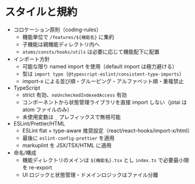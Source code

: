 # スタイルと規約

- コロケーション原則（coding-rules）
  - 機能単位で `/features/${機能名}` に集約
  - 子機能は親機能ディレクトリ内へ
  - `atoms/consts/hooks/utils` は必要に応じて機能配下に配置
- インポート方針
  - 可能な限り named import を使用（default import は極力避ける）
  - 型は `import type`（`@typescript-eslint/consistent-type-imports`）
  - import-x による並び順・グルーピング・アルファベット順・重複禁止
- TypeScript
  - strict 有効、`noUncheckedIndexedAccess` 有効
  - コンポーネントから状態管理ライブラリを直接 import しない（jotai は atom ファイルのみ）
  - 未使用変数は `_` プレフィックスで無視可能
- ESLint/Prettier/HTML
  - ESLint flat + type-aware 推奨設定（react/react-hooks/import-x/html）
  - 最後に `eslint-config-prettier` を適用
  - markuplint を JSX/TSX/HTML に適用
- 命名/構成
  - 機能ディレクトリのメインは `${機能名}.tsx` とし `index.ts` で必要最小限を re-export
  - UI ロジックと状態管理・ドメインロジックはファイル分離
